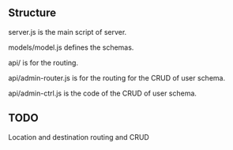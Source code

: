 ## Structure
server.js is the main script of server.

models/model.js defines the schemas.

api/ is for the routing.

api/admin-router.js is for the routing for the CRUD of user schema.

api/admin-ctrl.js is the code of the CRUD of user schema.

## TODO
Location and destination routing and CRUD

